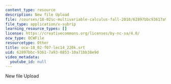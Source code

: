 ```yaml
---
content_type: resource
description: New file Upload
file: /courses/18-02sc-multivariable-calculus-fall-2010/62897bbc93617a93085310a71bb38e9d_ocw-18_02-f07-lec14_220k.srt
file_type: application/x-subrip
learning_resource_types: []
license: https://creativecommons.org/licenses/by-nc-sa/4.0/
ocw_type: OCWFile
resourcetype: Other
title: ocw-18_02-f07-lec14_220k.srt
uid: 62897bbc-9361-7a93-0853-10a71bb38e9d
video_metadata:
  youtube_id: null
---
```

New file Upload